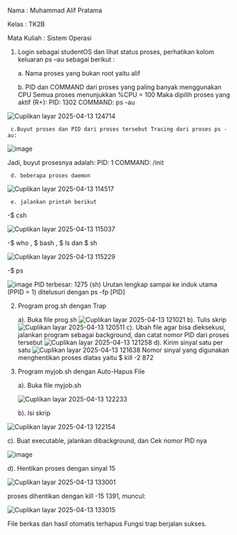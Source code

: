 Nama : Muhammad Alif Pratama

Kelas : TK2B

Mata Kuliah : Sistem Operasi

1.  Login sebagai studentOS dan lihat status proses, perhatikan kolom keluaran ps –au sebagai 
berikut :

     a. Nama proses yang bukan root yaitu alif

     b. PID dan COMMAND dari proses yang paling banyak menggunakan CPU Semua proses menunjukkan %CPU = 100 Maka dipilih proses yang aktif (R+): PID: 1302 COMMAND: ps -au

  ![Cuplikan layar 2025-04-13 124714](https://github.com/user-attachments/assets/0202d50a-38de-4989-87ce-28f77c0eceaa)


     c.Buyut proses dan PID dari proses tersebut Tracing dari proses ps -au:
 
 ![image](https://github.com/user-attachments/assets/2f7d4dd7-ee8e-484e-827d-761d35b16e3d)

Jadi, buyut prosesnya adalah: 
PID: 1   COMMAND: /init

     d. beberapa proses daemon 

  ![Cuplikan layar 2025-04-13 114517](https://github.com/user-attachments/assets/f0e06c04-2c65-4dcf-9ca2-8f57ef05efc9)

     e. jalankan printah berikut
  -$ csh
 
 ![Cuplikan layar 2025-04-13 115037](https://github.com/user-attachments/assets/b1f74178-bac7-422a-abee-cc2369d3de6f)

-$ who , $ bash , $ ls dan $ sh

![Cuplikan layar 2025-04-13 115229](https://github.com/user-attachments/assets/9d7aefec-3659-41c4-a1e4-2a6a6b544ee7)

-$ ps

![image](https://github.com/user-attachments/assets/7f6cccc1-3c10-40bc-b17e-284121e4865d)
PID terbesar: 1275 (sh) Urutan lengkap sampai ke induk utama (PPID = 1) ditelusuri dengan ps -fp [PID]

2. Program prog.sh dengan Trap

   a). Buka file prog.sh
   ![Cuplikan layar 2025-04-13 121021](https://github.com/user-attachments/assets/898b8e16-be55-4610-8807-0c926923c740)
   b). Tulis skrip
   ![Cuplikan layar 2025-04-13 120511](https://github.com/user-attachments/assets/7e6e19d2-1c63-417f-be40-04b8ba55caf3)
   c). Ubah file agar bisa dieksekusi, jalankan program sebagai background, dan catat nomor PID dari proses tersebut
   ![Cuplikan layar 2025-04-13 121258](https://github.com/user-attachments/assets/c1e9ebf9-2e4b-4bb7-a2db-285558bde671)
   d). Kirim sinyal satu per satu
![Cuplikan layar 2025-04-13 121638](https://github.com/user-attachments/assets/f2ddaf7a-5e59-470c-9cc1-acc1a5c913e1)
   Nomor sinyal yang digunakan menghentikan proses diatas yaitu $ kill -2 872
3. Program myjob.sh dengan Auto-Hapus File

   a). Buka file myjob.sh

   ![Cuplikan layar 2025-04-13 122233](https://github.com/user-attachments/assets/38d141a2-cdc0-4628-9d51-9eee68cee82c)

   b). Isi skrip

  ![Cuplikan layar 2025-04-13 122154](https://github.com/user-attachments/assets/cf0e65f5-5047-4930-89d6-7d6d2166fad6)


   c). Buat executable, jalankan dibackground, dan Cek nomor PID nya

  ![image](https://github.com/user-attachments/assets/b262befa-baa9-4b2d-96e8-650b5172d19d)

   d). Hentikan proses dengan sinyal 15 

   ![Cuplikan layar 2025-04-13 133001](https://github.com/user-attachments/assets/18c674c5-1d01-4b4e-b34d-b9a2d2dc88d2)
   
   proses dihentikan dengan kill -15 1391, muncul:
   
   ![Cuplikan layar 2025-04-13 133015](https://github.com/user-attachments/assets/c74a5cb9-1e35-4007-802d-c69a03ecd8ca)

File berkas dan hasil otomatis terhapus Fungsi trap berjalan sukses.


   


   

   




  

   




